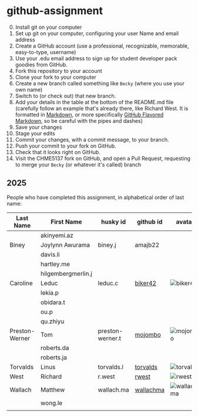 # github-assignment

0. Install git on your computer
0. Set up git on your computer, configuring your user Name and email address
0. Create a GitHub account (use a professional, recognizable, memorable, easy-to-type, username)
0. Use your .edu email address to sign up for student developer pack goodies from GitHub.
1. Fork this repository to your account
2. Clone your fork to your computer
2. Create a new branch called something like `Becky` (where you use your own name)
2. Switch to (or check out) that new branch.
3. Add your details in the table at the bottom of the README.md file (carefully follow an example that's already there, like Richard West. It is formatted in [Markdown](https://www.markdownguide.org/), or more specifically [GitHub Flavored Markdown](https://docs.github.com/en/get-started/writing-on-github/getting-started-with-writing-and-formatting-on-github/basic-writing-and-formatting-syntax), so be careful with the pipes and dashes)
4. Save your changes
5. Stage your edits
6. Commit your changes, with a commit message, to your branch.
7. Push your commit to your fork on GitHub.
7. Check that it looks right on GitHub.
8. Visit the CHME5137 fork on GitHub, and open a Pull Request, requesting to merge your `Becky` (or whatever it's called) branch


## 2025

People who have completed this assignment, in alphabetical order of last name:

Last Name | First Name | husky id   | github id | avatar
----------|------------|------------|-----------|---------
   |   | akinyemi.az        |   |     
Biney |Joylynn Awurama | biney.j        |amajb22   |     
   |   | davis.li        |   |     
   |   | hartley.me        |   |     
   |   | hilgembergmerlin.j        |   |     
Caroline   | Leduc  | leduc.c        | [biker42](https://github.com/biker42)   | ![biker42](https://github.com/biker42.png?size=40)     
   |   | lekia.p        |   |     
   |   | obidara.t        |   |     
   |   | ou.p        |   |     
   |   | qu.zhiyu        |   |     
Preston-Werner    | Tom       | preston-werner.t | [mojombo](https://github.com/mojombo) | ![mojombo](https://github.com/mojombo.png?size=40) 
   |   | roberts.da        |   |     
   |   | roberts.ja        |   |     
Torvalds   | Linus      | torvalds.l      | [torvalds](https://github.com/torvalds) | ![torvalds](https://github.com/torvalds.png?size=40)
West      | Richard    | r.west     | [rwest](https://github.com/rwest)             | ![rwest](https://github.com/rwest.png?size=40)
Wallach   | Matthew  | wallach.ma        | [wallachma](https://github.com/wallachma)  | ![wallachma](https://github.com/wallachma.png?size=40)    
   |   | wong.le        |   |     
   |   | 
